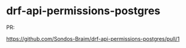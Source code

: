 # drf-api-permissions-postgres
PR:

https://github.com/Sondos-Braim/drf-api-permissions-postgres/pull/1
